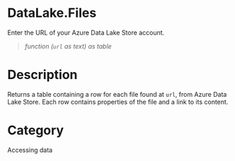 ﻿# DataLake.Files
Enter the URL of your Azure Data Lake Store account.
> _function (<code>url</code> as text) as table_
# Description 
Returns a table containing a row for each file found at <code>url</code>, from Azure Data Lake Store. Each row contains properties of the file and a link to its content.

# Category 
Accessing data
